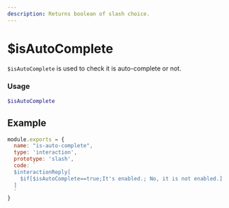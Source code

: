 ```yaml
---
description: Returns boolean of slash choice.
---
```


# $isAutoComplete

`$isAutoComplete` is used to check it is auto-complete or not.

### Usage

```php
$isAutoComplete
```

## Example

```javascript
module.exports = {
  name: "is-auto-complete",
  type: 'interaction',
  prototype: 'slash',
  code: `
  $interactionReply[
    $if[$isAutoComplete==true;It's enabled.; No, it is not enabled.]
  ]
  `
}
